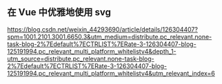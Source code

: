 ## 在 Vue 中优雅地使用 svg

https://blog.csdn.net/weixin_44293690/article/details/126304407?spm=1001.2101.3001.6650.3&utm_medium=distribute.pc_relevant.none-task-blog-2%7Edefault%7ECTRLIST%7ERate-3-126304407-blog-125191994.pc_relevant_multi_platform_whitelistv4&depth_1-utm_source=distribute.pc_relevant.none-task-blog-2%7Edefault%7ECTRLIST%7ERate-3-126304407-blog-125191994.pc_relevant_multi_platform_whitelistv4&utm_relevant_index=6


